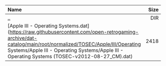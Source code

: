 |Name|Size|
|:---|---:|
|[..](../index.html)|DIR|
|[Apple III - Operating Systems.dat](https://raw.githubusercontent.com/open-retrogaming-archive/dat-catalog/main/root/normalized/TOSEC/Apple/III/Operating Systems/Apple III - Operating Systems/Apple III - Operating Systems (TOSEC-v2012-08-27_CM).dat)|2418|
